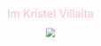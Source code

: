 <p align="center">
    <span style="font-size: 20px; text-align: center; color: pink;">Im Kristel Villalta</span>
  </a>
</p>

<p align="center">
  <!-- Typing SVG by KrisGerald02 - https://github.com/KrisGerald02/readme-typing-svg -->
  <a href="https://github.com/KrisGerald02/readme-typing-svg">
    <img src="https://readme-typing-svg.demolab.com/?lines=System%20%20and%20Engineer%20Student;Always%20learning%20new%20things&font=Fira%20Code&center=true&width=440&height=45&color=f75c7e&vCenter=true&pause=1000&size=22" />
  </a>
</p>
